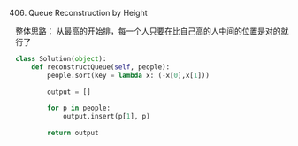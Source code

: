 406. Queue Reconstruction by Height   

整体思路：
        从最高的开始排，每一个人只要在比自己高的人中间的位置是对的就行了

```Python
class Solution(object):
    def reconstructQueue(self, people):
        people.sort(key = lambda x: (-x[0],x[1]))
        
        output = []
        
        for p in people:
            output.insert(p[1], p)
            
        return output
```
